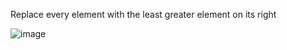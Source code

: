 Replace every element with the least greater element on its right

![image](https://user-images.githubusercontent.com/23376002/196223467-66008b0e-28ce-47c4-8357-7f0f645584c2.png)

